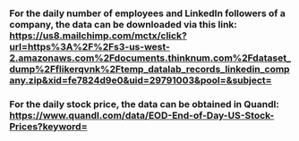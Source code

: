 ### For the daily number of employees and LinkedIn followers of a company, the data can be downloaded via this link: https://us8.mailchimp.com/mctx/click?url=https%3A%2F%2Fs3-us-west-2.amazonaws.com%2Fdocuments.thinknum.com%2Fdataset_dump%2Fflikerqvnk%2Ftemp_datalab_records_linkedin_company.zip&xid=fe7824d9e0&uid=29791003&pool=&subject=
### For the daily stock price, the data can be obtained in Quandl: https://www.quandl.com/data/EOD-End-of-Day-US-Stock-Prices?keyword=
